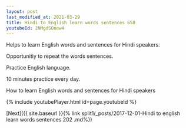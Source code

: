 ```yaml
---
layout: post
last_modified_at: 2021-03-29
title: Hindi to English learn words sentences 650 
youtubeId: 2NMgdSOnow4
---
```

 
 
Helps to learn English words and sentences for Hindi speakers.

Opportunitiy to repeat the words sentences. 

Practice English language. 
 
10 minutes practice every day. 
 
How to learn English words and sentences for Hindi speakers 
 
{% include youtubePlayer.html id=page.youtubeId %}
 
 
[Next]({{ site.baseurl }}{% link  split1/_posts/2017-12-01-Hindi to english learn words sentences 202 .md%})
 
